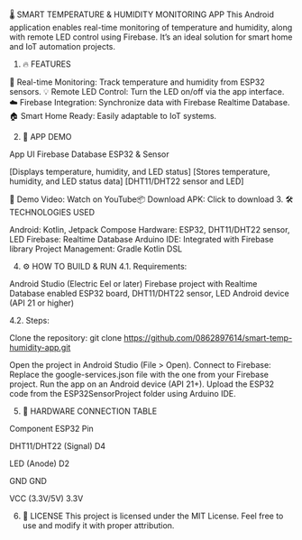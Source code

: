 🌡️ SMART TEMPERATURE & HUMIDITY MONITORING APP
This Android application enables real-time monitoring of temperature and humidity, along with remote LED control using Firebase. It’s an ideal solution for smart home and IoT automation projects.
1. 🔥 FEATURES

📡 Real-time Monitoring: Track temperature and humidity from ESP32 sensors.
💡 Remote LED Control: Turn the LED on/off via the app interface.
☁️ Firebase Integration: Synchronize data with Firebase Realtime Database.
🏠 Smart Home Ready: Easily adaptable to IoT systems.

2. 📱 APP DEMO



App UI
Firebase Database
ESP32 & Sensor



[Displays temperature, humidity, and LED status]
[Stores temperature, humidity, and LED status data]
[DHT11/DHT22 sensor and LED]


🎥 Demo Video: Watch on YouTube📦 Download APK: Click to download
3. 🛠️ TECHNOLOGIES USED

Android: Kotlin, Jetpack Compose
Hardware: ESP32, DHT11/DHT22 sensor, LED
Firebase: Realtime Database
Arduino IDE: Integrated with Firebase library
Project Management: Gradle Kotlin DSL

4. ⚙️ HOW TO BUILD & RUN
4.1. Requirements:

Android Studio (Electric Eel or later)
Firebase project with Realtime Database enabled
ESP32 board, DHT11/DHT22 sensor, LED
Android device (API 21 or higher)

4.2. Steps:

Clone the repository:  git clone https://github.com/0862897614/smart-temp-humidity-app.git


Open the project in Android Studio (File > Open).
Connect to Firebase: Replace the google-services.json file with the one from your Firebase project.
Run the app on an Android device (API 21+).
Upload the ESP32 code from the ESP32SensorProject folder using Arduino IDE.

5. 🔌 HARDWARE CONNECTION TABLE



Component
ESP32 Pin



DHT11/DHT22 (Signal)
D4


LED (Anode)
D2


GND
GND


VCC (3.3V/5V)
3.3V


6. 📄 LICENSE
This project is licensed under the MIT License. Feel free to use and modify it with proper attribution.
